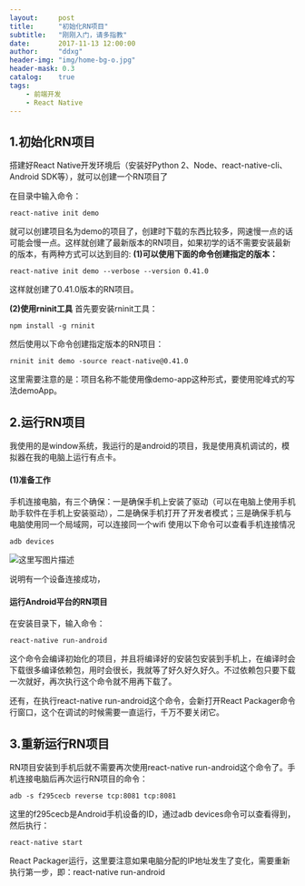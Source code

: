 ```yaml
---
layout:     post
title:      "初始化RN项目"
subtitle:   "刚刚入门，请多指教"
date:       2017-11-13 12:00:00
author:     "ddxg"
header-img: "img/home-bg-o.jpg"
header-mask: 0.3
catalog:    true
tags:
    - 前端开发
    - React Native
---
```



## **1.初始化RN项目**

搭建好React Native开发环境后（安装好Python 2、Node、react-native-cli、Android SDK等），就可以创建一个RN项目了

在目录中输入命令：
```
react-native init demo
```

就可以创建项目名为demo的项目了，创建时下载的东西比较多，网速慢一点的话可能会慢一点。这样就创建了最新版本的RN项目，如果初学的话不需要安装最新的版本，有两种方式可以达到目的:
**(1)可以使用下面的命令创建指定的版本：**
```
react-native init demo --verbose --version 0.41.0
```

这样就创建了0.41.0版本的RN项目。

**(2)使用rninit工具**
首先要安装rninit工具：
```
npm install -g rninit
```
然后使用以下命令创建指定版本的RN项目：

```
rninit init demo -source react-native@0.41.0
```

这里需要注意的是：项目名称不能使用像demo-app这种形式，要使用驼峰式的写法demoApp。

## **2.运行RN项目**
我使用的是window系统，我运行的是android的项目，我是使用真机调试的，模拟器在我的电脑上运行有点卡。

#### **(1)准备工作**

手机连接电脑，有三个确保：一是确保手机上安装了驱动（可以在电脑上使用手机助手软件在手机上安装驱动），二是确保手机打开了开发者模式；三是确保手机与电脑使用同一个局域网，可以连接同一个wifi
使用以下命令可以查看手机连接情况

```
adb devices
```
![这里写图片描述](http://img.blog.csdn.net/20171113003426633?watermark/2/text/aHR0cDovL2Jsb2cuY3Nkbi5uZXQvQWxpZ3VhZ3Vh/font/5a6L5L2T/fontsize/400/fill/I0JBQkFCMA==/dissolve/70/gravity/SouthEast)

说明有一个设备连接成功，

#### **运行Android平台的RN项目**
在安装目录下，输入命令：

```
react-native run-android
```
这个命令会编译初始化的项目，并且将编译好的安装包安装到手机上，在编译时会下载很多编译依赖包，用时会很长，我就等了好久好久好久。不过依赖包只要下载一次就好，再次执行这个命令就不用再下载了。

还有，在执行react-native run-android这个命令，会新打开React Packager命令行窗口，这个在调试的时候需要一直运行，千万不要关闭它。
## **3.重新运行RN项目**
RN项目安装到手机后就不需要再次使用react-native run-android这个命令了。手机连接电脑后再次运行RN项目的命令：

```
adb -s f295cecb reverse tcp:8081 tcp:8081
```
这里的f295cecb是Android手机设备的ID，通过adb devices命令可以查看得到，然后执行：

```
react-native start
```
React Packager运行，这里要注意如果电脑分配的IP地址发生了变化，需要重新执行第一步，即：react-native run-android

